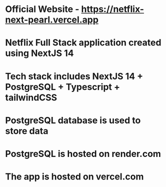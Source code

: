 # Official Website - https://netflix-next-pearl.vercel.app

# Netflix Full Stack application created using NextJS 14

# Tech stack includes NextJS 14 + PostgreSQL + Typescript + tailwindCSS

# PostgreSQL database is used to store data

# PostgreSQL is hosted on render.com

# The app is hosted on vercel.com